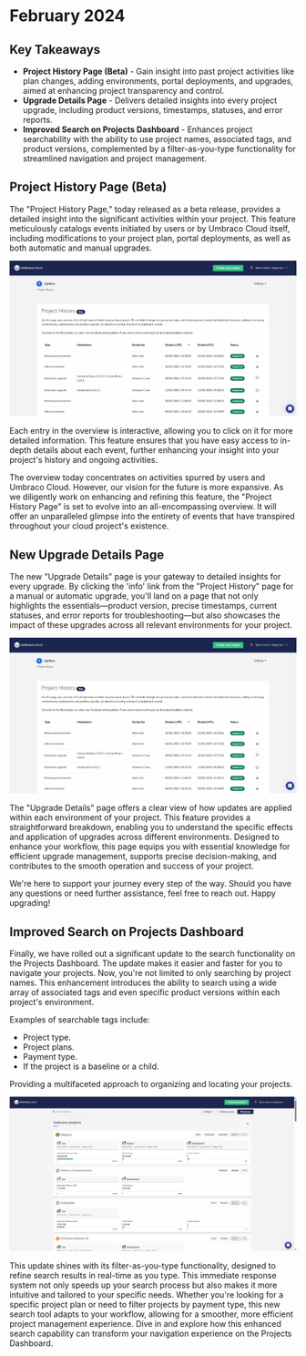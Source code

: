 # February 2024

## Key Takeaways

* **Project History Page (Beta)** - Gain insight into past project activities like plan changes, adding environments, portal deployments, and upgrades, aimed at enhancing project transparency and control.
* **Upgrade Details Page** - Delivers detailed insights into every project upgrade, including product versions, timestamps, statuses, and error reports.
* **Improved Search on Projects Dashboard** - Enhances project searchability with the ability to use project names, associated tags, and product versions, complemented by a filter-as-you-type functionality for streamlined navigation and project management.

## Project History Page (Beta)
The "Project History Page," today released as a beta release, provides a detailed insight into the significant activities within your project. This feature meticulously catalogs events initiated by users or by Umbraco Cloud itself, including modifications to your project plan, portal deployments, as well as both automatic and manual upgrades.

![Project History Page](images/ProjectHistory.gif)

Each entry in the overview is interactive, allowing you to click on it for more detailed information. This feature ensures that you have easy access to in-depth details about each event, further enhancing your insight into your project's history and ongoing activities.

The overview today concentrates on activities spurred by users and Umbraco Cloud. However, our vision for the future is more expansive. As we diligently work on enhancing and refining this feature, the "Project History Page" is set to evolve into an all-encompassing overview. It will offer an unparalleled glimpse into the entirety of events that have transpired throughout your cloud project's existence.

## New Upgrade Details Page

The new "Upgrade Details" page is your gateway to detailed insights for every upgrade. By clicking the 'info' link from the "Project History" page for a manual or automatic upgrade, you'll land on a page that not only highlights the essentials—product version, precise timestamps, current statuses, and error reports for troubleshooting—but also showcases the impact of these upgrades across all relevant environments for your project.

![Upgrade Details Page](images/UpgradeDetailsPage.gif)

The "Upgrade Details" page offers a clear view of how updates are applied within each environment of your project. This feature provides a straightforward breakdown, enabling you to understand the specific effects and application of upgrades across different environments. Designed to enhance your workflow, this page equips you with essential knowledge for efficient upgrade management, supports precise decision-making, and contributes to the smooth operation and success of your project.

We're here to support your journey every step of the way. Should you have any questions or need further assistance, feel free to reach out. Happy upgrading!

## Improved Search on Projects Dashboard
Finally, we have rolled out a significant update to the search functionality on the Projects Dashboard. The update makes it easier and faster for you to navigate your projects. Now, you're not limited to only searching by project names. This enhancement introduces the ability to search using a wide array of associated tags and even specific product versions within each project's environment. 

Examples of searchable tags include:

* Project type.
* Project plans.
* Payment type. 
* If the project is a baseline or a child.

Providing a multifaceted approach to organizing and locating your projects.

![Improved Dashboard Search](images/DashboardSearch.gif)

This update shines with its filter-as-you-type functionality, designed to refine search results in real-time as you type. This immediate response system not only speeds up your search process but also makes it more intuitive and tailored to your specific needs. Whether you're looking for a specific project plan or need to filter projects by payment type, this new search tool adapts to your workflow, allowing for a smoother, more efficient project management experience. Dive in and explore how this enhanced search capability can transform your navigation experience on the Projects Dashboard.
